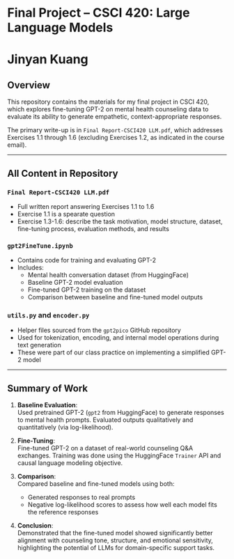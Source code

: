 # Final Project – CSCI 420: Large Language Models

# Jinyan Kuang

## Overview

This repository contains the materials for my final project in CSCI 420, which explores fine-tuning GPT-2 on mental health counseling data to evaluate its ability to generate empathetic, context-appropriate responses.

The primary write-up is in `Final Report-CSCI420 LLM.pdf`, which addresses Exercises 1.1 through 1.6 (excluding Exercises 1.2, as indicated in the course email).

---

## All Content in Repository

### `Final Report-CSCI420 LLM.pdf`
- Full written report answering Exercises 1.1 to 1.6
- Exercise 1.1 is a spearate question
- Exercise 1.3-1.6: describe the task motivation, model structure, dataset, fine-tuning process, evaluation methods, and results

### `gpt2FineTune.ipynb`
- Contains code for training and evaluating GPT-2
- Includes:
  - Mental health conversation dataset (from HuggingFace)
  - Baseline GPT-2 model evaluation
  - Fine-tuned GPT-2 training on the dataset
  - Comparison between baseline and fine-tuned model outputs

### `utils.py` and `encoder.py`
- Helper files sourced from the `gpt2pico` GitHub repository
- Used for tokenization, encoding, and internal model operations during text generation
- These were part of our class practice on implementing a simplified GPT-2 model

---

## Summary of Work

1. **Baseline Evaluation**:  
   Used pretrained GPT-2 (`gpt2` from HuggingFace) to generate responses to mental health prompts. Evaluated outputs qualitatively and quantitatively (via log-likelihood).

2. **Fine-Tuning**:  
   Fine-tuned GPT-2 on a dataset of real-world counseling Q&A exchanges. Training was done using the HuggingFace `Trainer` API and causal language modeling objective.

3. **Comparison**:  
   Compared baseline and fine-tuned models using both:
   - Generated responses to real prompts
   - Negative log-likelihood scores to assess how well each model fits the reference responses

4. **Conclusion**:  
   Demonstrated that the fine-tuned model showed significantly better alignment with counseling tone, structure, and emotional sensitivity, highlighting the potential of LLMs for domain-specific support tasks.

